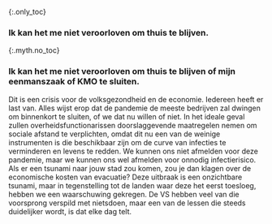 {:.only_toc} 
 ### Ik kan het me niet veroorloven om thuis te blijven. 

 {:.myth.no_toc} 
 ### Ik kan het me niet veroorloven om thuis te blijven of mijn eenmanszaak of KMO te sluiten. 

Dit is een crisis voor de volksgezondheid en de economie. Iedereen heeft er last van. Alles wijst erop dat de pandemie de meeste bedrijven zal dwingen om binnenkort te sluiten, of we dat nu willen of niet. In het ideale geval zullen overheidsfunctionarissen doorslaggevende maatregelen nemen om sociale afstand te verplichten, omdat dit nu een van de weinige instrumenten is die beschikbaar zijn om de curve van infecties te verminderen en levens te redden. We kunnen ons niet afmelden voor deze pandemie, maar we kunnen ons wel afmelden voor onnodig infectierisico. Als er een tsunami naar jouw stad zou komen, zou je dan klagen over de economische kosten van evacuatie? Deze uitbraak is een onzichtbare tsunami, maar in tegenstelling tot de landen waar deze het eerst toesloeg, hebben we een waarschuwing gekregen. De VS hebben veel van die voorsprong verspild met nietsdoen, maar een van de lessen die steeds duidelijker wordt, is dat elke dag telt. 
